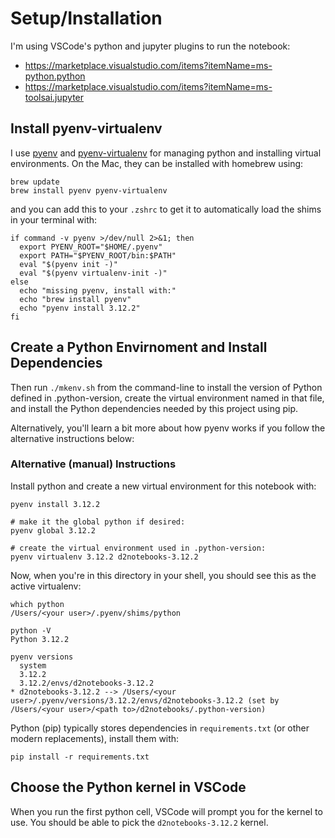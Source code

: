 # Setup/Installation

I'm using VSCode's python and jupyter plugins to run the notebook: 

* https://marketplace.visualstudio.com/items?itemName=ms-python.python
* https://marketplace.visualstudio.com/items?itemName=ms-toolsai.jupyter


## Install pyenv-virtualenv

I use [pyenv](https://github.com/pyenv/pyenv) and [pyenv-virtualenv](https://github.com/pyenv/pyenv-virtualenv) for managing python and installing virtual environments.  On the Mac, they can be installed with homebrew using:

```
brew update
brew install pyenv pyenv-virtualenv
```

and you can add this to your `.zshrc` to get it to automatically load the shims in your terminal with:

```
if command -v pyenv >/dev/null 2>&1; then
  export PYENV_ROOT="$HOME/.pyenv"
  export PATH="$PYENV_ROOT/bin:$PATH"
  eval "$(pyenv init -)"
  eval "$(pyenv virtualenv-init -)"
else
  echo "missing pyenv, install with:"
  echo "brew install pyenv"
  echo "pyenv install 3.12.2"
fi
```

## Create a Python Envirnoment and Install Dependencies

Then run `./mkenv.sh` from the command-line to install the version of Python
defined in .python-version, create the virtual environment named in that file,
and install the Python dependencies needed by this project using pip.

Alternatively, you'll learn a bit more about how pyenv works if you follow the
alternative instructions below:

### Alternative (manual) Instructions

Install python and create a new virtual environment for this notebook with:

```
pyenv install 3.12.2

# make it the global python if desired:
pyenv global 3.12.2

# create the virtual environment used in .python-version:
pyenv virtualenv 3.12.2 d2notebooks-3.12.2
```

Now, when you're in this directory in your shell, you should see this as the active virtualenv:

```
which python
/Users/<your user>/.pyenv/shims/python

python -V
Python 3.12.2

pyenv versions
  system
  3.12.2
  3.12.2/envs/d2notebooks-3.12.2
* d2notebooks-3.12.2 --> /Users/<your user>/.pyenv/versions/3.12.2/envs/d2notebooks-3.12.2 (set by /Users/<your user>/<path to>/d2notebooks/.python-version)
```

Python (pip) typically stores dependencies in `requirements.txt` (or other modern replacements), install them with:

```
pip install -r requirements.txt
```

## Choose the Python kernel in VSCode

When you run the first python cell, VSCode will prompt you for the kernel to use.  You should be able to pick the `d2notebooks-3.12.2` kernel.